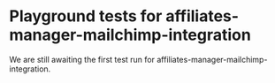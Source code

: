 # Playground tests for affiliates-manager-mailchimp-integration
We are still awaiting the first test run for affiliates-manager-mailchimp-integration.
